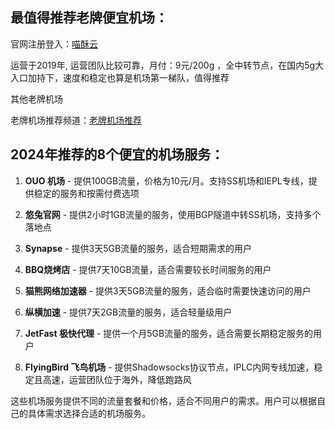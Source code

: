 ## 最值得推荐老牌便宜机场：

官网注册登入：[喵酥云](https://www.miaosu.xyz)

运营于2019年, 运营团队比较可靠，月付：9元/200g  ，全中转节点，在国内5g大入口加持下，速度和稳定也算是机场第一梯队，值得推荐

其他老牌机场 

老牌机场推荐频道：[老牌机场推荐](https://github.com/jichang11111/laopai)

## 2024年推荐的8个便宜的机场服务：

1. **OUO 机场** - 提供100GB流量，价格为10元/月。支持SS机场和IEPL专线，提供稳定的服务和按需付费选项

2. **悠兔官网** - 提供2小时1GB流量的服务，使用BGP隧道中转SS机场，支持多个落地点

3. **Synapse** - 提供3天5GB流量的服务，适合短期需求的用户

4. **BBQ烧烤店** - 提供7天10GB流量，适合需要较长时间服务的用户

5. **猫熊网络加速器** - 提供3天5GB流量的服务，适合临时需要快速访问的用户

6. **纵横加速** - 提供7天2GB流量的服务，适合轻量级用户

7. **JetFast 极快代理** - 提供一个月5GB流量的服务，适合需要长期稳定服务的用户

8. **FlyingBird 飞鸟机场** - 提供Shadowsocks协议节点，IPLC内网专线加速，稳定且高速，运营团队位于海外，降低跑路风

这些机场服务提供不同的流量套餐和价格，适合不同用户的需求。用户可以根据自己的具体需求选择合适的机场服务。

